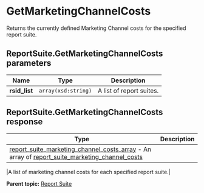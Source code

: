 # GetMarketingChannelCosts

Returns the currently defined Marketing Channel costs for the specified report suite.

## ReportSuite.GetMarketingChannelCosts parameters

|Name|Type|Description|
|----|----|-----------|
| **rsid_list** | `array(xsd:string)` |A list of report suites.|

## ReportSuite.GetMarketingChannelCosts response

|Type|Description|
|----|-----------|
| [report_suite_marketing_channel_costs_array](../../data_types/r_report_suite_marketing_channel_costs_array.md#) - An array of [report_suite_marketing_channel_costs](../../data_types/r_report_suite_marketing_channel_costs.md#) 

 |A list of marketing channel costs for each specified report suite.|

**Parent topic:** [Report Suite](../../methods/report_suite/r_methods_reportsuite.md)

